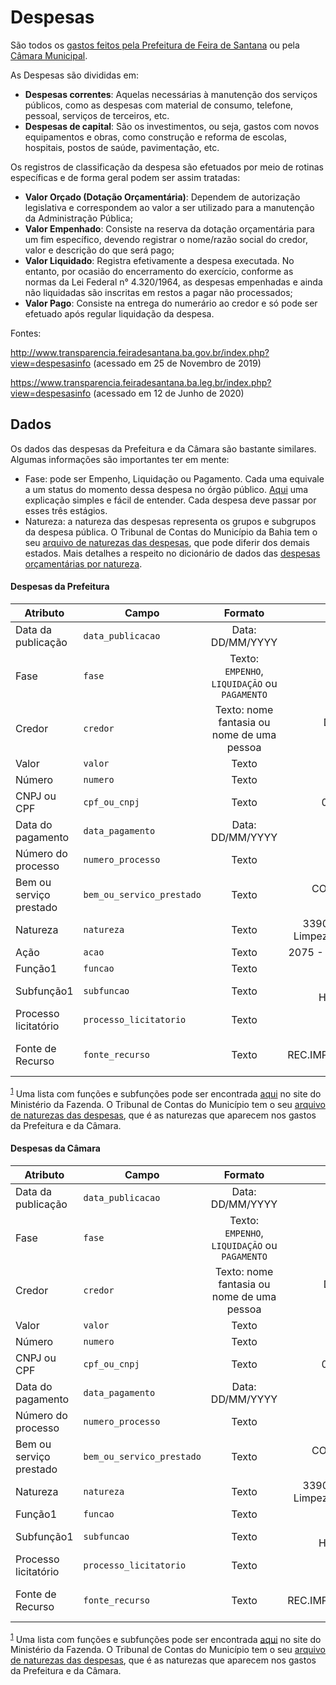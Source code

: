 # Despesas

São todos os [gastos feitos pela Prefeitura de Feira de Santana](http://www.transparencia.feiradesantana.ba.gov.br/index.php?view=despesa) ou pela [Câmara Municipal](https://www.transparencia.feiradesantana.ba.leg.br/index.php?view=despesasinfo).

As Despesas são divididas em:

* **Despesas correntes**: Aquelas necessárias à manutenção dos serviços
públicos, como as despesas com material de consumo, telefone, pessoal,
serviços de terceiros, etc.
* **Despesas de capital**: São os investimentos, ou seja, gastos com
novos equipamentos e obras, como construção e reforma de escolas,
hospitais, postos de saúde, pavimentação, etc.

Os registros de classificação da despesa são efetuados por meio de
rotinas específicas e de forma geral podem ser assim tratadas:

* **Valor Orçado (Dotação Orçamentária)**: Dependem de autorização
legislativa e correspondem ao valor a ser utilizado para a manutenção
da Administração Pública;
* **Valor Empenhado**: Consiste na reserva da dotação orçamentária para
um fim específico, devendo registrar o nome/razão social do credor, valor
e descrição do que será pago;
* **Valor Liquidado**: Registra efetivamente a despesa executada. No entanto,
por ocasião do encerramento do exercício, conforme as normas da Lei Federal 
n° 4.320/1964, as despesas empenhadas e ainda não liquidadas são inscritas
em restos a pagar não processados;
* **Valor Pago**: Consiste na entrega do numerário ao credor e só pode ser
efetuado após regular liquidação da despesa.

Fontes:

http://www.transparencia.feiradesantana.ba.gov.br/index.php?view=despesasinfo (acessado em 25 de Novembro de 2019)

https://www.transparencia.feiradesantana.ba.leg.br/index.php?view=despesasinfo (acessado em 12 de Junho de 2020)

## Dados

Os dados das despesas da Prefeitura e da Câmara são bastante similares. Algumas informações são importantes ter em mente:

* Fase: pode ser Empenho, Liquidação ou Pagamento. Cada uma equivale a um status do momento dessa despesa no órgão público. [Aqui](https://www.aspec.com.br/blog/restos-a-pagar-3-fases-que-compoem-a-despesa-publica/) uma explicação simples e fácil de entender. Cada despesa deve passar por esses três estágios.
* Natureza: a natureza das despesas representa os grupos e subgrupos da despesa pública. O Tribunal de Contas do Município da Bahia tem o seu [arquivo de naturezas das despesas](http://www.tcm.ba.gov.br/wp-content/uploads/2019/10/tabespecificacaodespesa2020.xls), que pode diferir dos demais estados. Mais detalhes a respeito no dicionário de dados das [despesas orçamentárias por natureza](classificacao_orcamentaria.md).

#### Despesas da Prefeitura

| Atributo | Campo        | Formato           | Exemplo  |
| ------------- | ------------- |:-------------:| -----:|
| Data da publicação | `data_publicacao`      | Data: DD/MM/YYYY | 18/01/2010 |
| Fase | `fase`      | Texto: `EMPENHO`, `LIQUIDAÇÃO` ou `PAGAMENTO` | LIQUIDAÇÃO |
| Credor | `credor`      | Texto: nome fantasia ou nome de uma pessoa | DIVIMED COM. PROD. HOSPITALARE |
| Valor | `valor`      | Texto | R$         91,60 |
| Número | `numero`      | Texto | 00194/10 |
| CNPJ ou CPF | `cpf_ou_cnpj`      | Texto | 00.242.167/0001-18 |
| Data do pagamento | `data_pagamento`      | Data: DD/MM/YYYY | 18/01/2010 |
| Número do processo | `numero_processo`      | Texto | 21123021/09 |
| Bem ou serviço prestado | `bem_ou_servico_prestado`      | Texto | COMPRA DE SABONETE LIQUIDO |
| Natureza | `natureza`      | Texto | 339030210000 - Mat. de Limpeza e Prod.de Higieniza |
| Ação | `acao`      | Texto | 2075 - Manutencao da FHFS |
| Função<a name="function-note">1</a> | `funcao`      | Texto | 10 - SAUDE |
| Subfunção<a name="function-note">1</a> | `subfuncao`      | Texto | 302 - ASSISTENCIA HOSPITALAR E AMBUL |
| Processo licitatório | `processo_licitatorio`      | Texto | TOMADA DE PRECO |
| Fonte de Recurso | `fonte_recurso`      | Texto | 0002 - REC.IMP.TRANSF.IMP.SAUDE 15% |

<sup>[1](#function-note)</sup> Uma lista com funções e subfunções pode ser encontrada [aqui](http://www.tesouro.fazenda.gov.br/documents/10180/456785/Classifica%C3%A7%C3%A3o+Funcional.pdf/aa2723e7-850f-4098-9c4c-4e194f0f914c) no site do Ministério da Fazenda. O Tribunal de Contas do Município tem o seu [arquivo de naturezas das despesas](http://www.tcm.ba.gov.br/wp-content/uploads/2019/10/tabespecificacaodespesa2020.xls), que é as naturezas que aparecem nos gastos da Prefeitura e da Câmara.

#### Despesas da Câmara

| Atributo                               | Campo                     |                    Formato                    |                                            Exemplo |
| -------------------------------------- | ------------------------- | :-------------------------------------------: | -------------------------------------------------: |
| Data da publicação                     | `data_publicacao`         |               Data: DD/MM/YYYY                |                                         18/01/2010 |
| Fase                                   | `fase`                    | Texto: `EMPENHO`, `LIQUIDAÇÃO` ou `PAGAMENTO` |                                         LIQUIDAÇÃO |
| Credor                                 | `credor`                  |  Texto: nome fantasia ou nome de uma pessoa   |                     DIVIMED COM. PROD. HOSPITALARE |
| Valor                                  | `valor`                   |                     Texto                     |                                R$         7.009,01 |
| Número                                 | `numero`                  |                     Texto                     |                                           00194/10 |
| CNPJ ou CPF                            | `cpf_ou_cnpj`             |                     Texto                     |                                 00.242.167/0001-18 |
| Data do pagamento                      | `data_pagamento`          |               Data: DD/MM/YYYY                |                                         18/01/2010 |
| Número do processo                     | `numero_processo`         |                     Texto                     |                                        21123021/09 |
| Bem ou serviço prestado                | `bem_ou_servico_prestado` |                     Texto                     |                         COMPRA DE SABONETE LIQUIDO |
| Natureza                               | `natureza`                |                     Texto                     | 339030210000 - Mat. de Limpeza e Prod.de Higieniza |
| Função<a name="function-note">1</a>    | `funcao`                  |                     Texto                     |                                         10 - SAUDE |
| Subfunção<a name="function-note">1</a> | `subfuncao`               |                     Texto                     |               302 - ASSISTENCIA HOSPITALAR E AMBUL |
| Processo licitatório                   | `processo_licitatorio`    |                     Texto                     |                                    TOMADA DE PRECO |
| Fonte de Recurso                       | `fonte_recurso`           |                     Texto                     |                0002 - REC.IMP.TRANSF.IMP.SAUDE 15% |

<sup>[1](#function-note)</sup> Uma lista com funções e subfunções pode ser encontrada [aqui](http://www.tesouro.fazenda.gov.br/documents/10180/456785/Classifica%C3%A7%C3%A3o+Funcional.pdf/aa2723e7-850f-4098-9c4c-4e194f0f914c) no site do Ministério da Fazenda. O Tribunal de Contas do Município tem o seu [arquivo de naturezas das despesas](http://www.tcm.ba.gov.br/wp-content/uploads/2019/10/tabespecificacaodespesa2020.xls), que é as naturezas que aparecem nos gastos da Prefeitura e da Câmara.